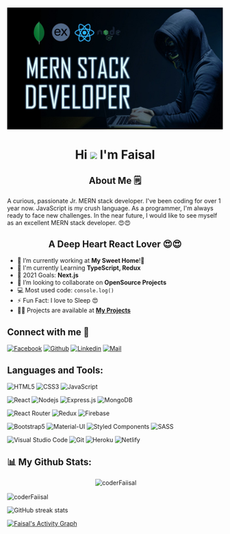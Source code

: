 ![Banner](/assets/banner.jpg)

<h1 align="center">Hi <img src="https://media.giphy.com/media/hvRJCLFzcasrR4ia7z/giphy.gif" width="25px"> I'm Faisal</h1>

###

<h2 align="center">About Me 🗒</h2>

<p>A curious, passionate Jr. MERN stack developer. I've been coding for over 1 year now. JavaScript is my crush language. As a programmer, I'm always ready to face new challenges. In the near future, I would like to see myself as an excellent MERN stack developer. 😍😍</p>

## <h2 align="center">A Deep Heart React Lover 😍😍</h2>

- 📙 I’m currently working at **My Sweet Home**!🤣
- 🌱 I'm currently Learning **TypeScript, Redux**
- 🎯 2021 Goals: **Next.js**
- 👯 I’m looking to collaborate on **OpenSource Projects**
- 💻 Most used code: `console.log()`
- ⚡ Fun Fact: I love to Sleep 😍
- 👨‍💻 Projects are available at **[My Projects](https://github.com/coderFaiisal?tab=repositories)**

## Connect with me 💫

[![Facebook](https://img.shields.io/badge/Facebook-1877F2?style=for-the-badge&logo=facebook&logoColor=white)](https://www.facebook.com/profile.php?id=100056138835736)
[![Github](https://img.shields.io/badge/GitHub-100000?style=for-the-badge&logo=github&logoColor=white)](https://github.com/coderFaiisal)
[![Linkedin](https://img.shields.io/badge/LinkedIn-0077B5?style=for-the-badge&logo=linkedin&logoColor=white)](https://www.linkedin.com/in/a-r-faisal-133484220/)
[![Mail](https://img.shields.io/badge/Gmail-D14836?style=for-the-badge&logo=gmail&logoColor=white)](mailto:a.r.faisal13@gmail.com)

## Languages and Tools:

![HTML5](https://img.shields.io/badge/HTML5-E34F26?style=for-the-badge&logo=html5&logoColor=white)
![CSS3](https://img.shields.io/badge/CSS3-1572B6?style=for-the-badge&logo=css3&logoColor=white)
![JavaScript](https://img.shields.io/badge/JavaScript-F7DF1E?style=for-the-badge&logo=javascript&logoColor=black)

![React](https://img.shields.io/badge/React-20232A?style=for-the-badge&logo=react&logoColor=61DAFB)
![Nodejs](https://img.shields.io/badge/Node.js-339933?style=for-the-badge&logo=nodedotjs&logoColor=white)
![Express.js](https://img.shields.io/badge/Express.js-000000?style=for-the-badge&logo=express&logoColor=white)
![MongoDB](https://img.shields.io/badge/MongoDB-4EA94B?style=for-the-badge&logo=mongodb&logoColor=white)

![React Router](https://img.shields.io/badge/React_Router-CA4245?style=for-the-badge&logo=react-router&logoColor=white)
![Redux](https://img.shields.io/badge/Redux-593D88?style=for-the-badge&logo=redux&logoColor=white)
![Firebase](https://img.shields.io/badge/firebase-ffca28?style=for-the-badge&logo=firebase&logoColor=black)

![Bootstrap5](https://img.shields.io/badge/Bootstrap-563D7C?style=for-the-badge&logo=bootstrap&logoColor=white)
![Material-UI](https://img.shields.io/badge/Material--UI-0081CB?style=for-the-badge&logo=material-ui&logoColor=white)
![Styled Components](https://img.shields.io/badge/styled--components-DB7093?style=for-the-badge&logo=styled-components&logoColor=white)
![SASS](https://img.shields.io/badge/Sass-CC6699?style=for-the-badge&logo=sass&logoColor=white)

![Visual Studio Code](https://img.shields.io/badge/Visual_Studio_Code-0078D4?style=for-the-badge&logo=visual%20studio%20code&logoColor=white)
![Git](https://img.shields.io/badge/Git-F05032?style=for-the-badge&logo=git&logoColor=white)
![Heroku](https://img.shields.io/badge/Heroku-430098?style=for-the-badge&logo=heroku&logoColor=white)
![Netlify](https://img.shields.io/badge/Netlify-00C7B7?style=for-the-badge&logo=netlify&logoColor=white)

## 📊 My Github Stats:

<p align="center">&nbsp;<img align="center" src="https://github-readme-stats.vercel.app/api?username=coderFaiisal&show_icons=true&theme=cobalt&title_color=3cb480&locale=en" alt="coderFaiisal" /></p>

<p><img align="center" src="https://github-readme-stats.vercel.app/api/top-langs?username=coderFaiisal&show_icons=true&theme=cobalt&title_color=3cb480&locale=en&layout=compact" alt="coderFaiisal" /></p>

![GitHub streak stats](https://github-readme-streak-stats.herokuapp.com/?user=coderFaiisal)

<a href="https://github.com/coderFaiisal/github-readme-activity-graph"><img alt="Faisal's Activity Graph" src="https://activity-graph.herokuapp.com/graph?username=coderFaiisal&bg_color=0D1117&color=5BCDEC&line=5BCDEC&point=FFFFFF&hide_border=true" /></a>
